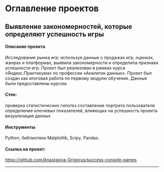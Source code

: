 # Оглавление проектов

## Выявление закономерностей, которые определяют успешность игры

#### Описание проекта

Исследование рынка игр: используя данные о продажах игр, оценках, жанрах и платформах, выявила закономерности и определила признаки успешности игр. Проект был реализован в рамках курса «Яндекс.Практикума» по профессии «Аналитик данных». Проект был создан как итоговая работа по первому модулю обучения. Данные были предоставлены курсом.

#### Стек:
проверка статистических гипотез
составление портрета пользователя
определение ключевых показателей, влияющих на успешность проекта
визуализация данных

#### Инструменты
Python, библиотеки Matplotlib, Scipy, Pandas.

#### Ссылка на проект:
https://github.com/Anastasiya-Grigorus/success-console-games

----



